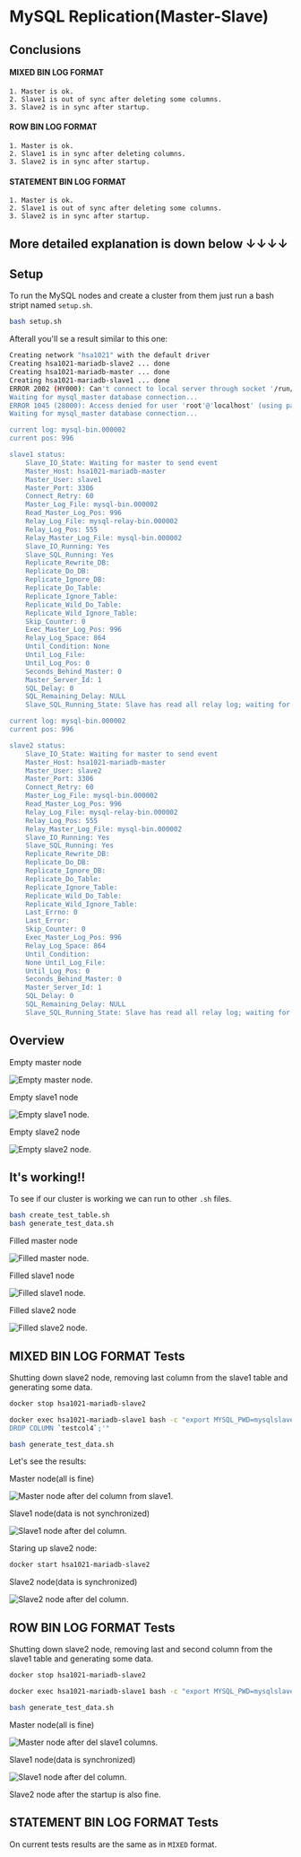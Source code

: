 # MySQL Replication(Master-Slave) 

## Conclusions

#### MIXED BIN LOG FORMAT

    1. Master is ok.
    2. Slave1 is out of sync after deleting some columns.
    3. Slave2 is in sync after startup.

#### ROW BIN LOG FORMAT

    1. Master is ok.
    2. Slave1 is in sync after deleting columns.
    3. Slave2 is in sync after startup.

#### STATEMENT BIN LOG FORMAT

    1. Master is ok.
    2. Slave1 is out of sync after deleting some columns.
    3. Slave2 is in sync after startup.

## More detailed explanation is down below ↓↓↓↓

## Setup

To run the MySQL nodes and create a cluster from them just run a bash stript named `setup.sh`.

```bash
bash setup.sh
```

Afterall you'll se a result similar to this one: 

```bash
Creating network "hsa1021" with the default driver
Creating hsa1021-mariadb-slave2 ... done
Creating hsa1021-mariadb-master ... done
Creating hsa1021-mariadb-slave1 ... done
ERROR 2002 (HY000): Can't connect to local server through socket '/run/mysqld/mysqld.sock' (2)
Waiting for mysql_master database connection...
ERROR 1045 (28000): Access denied for user 'root'@'localhost' (using password: YES)
Waiting for mysql_master database connection...

current log: mysql-bin.000002
current pos: 996

slave1 status: 
    Slave_IO_State: Waiting for master to send event 
    Master_Host: hsa1021-mariadb-master 
    Master_User: slave1 
    Master_Port: 3306 
    Connect_Retry: 60 
    Master_Log_File: mysql-bin.000002 
    Read_Master_Log_Pos: 996 
    Relay_Log_File: mysql-relay-bin.000002 
    Relay_Log_Pos: 555 
    Relay_Master_Log_File: mysql-bin.000002 
    Slave_IO_Running: Yes 
    Slave_SQL_Running: Yes 
    Replicate_Rewrite_DB: 
    Replicate_Do_DB: 
    Replicate_Ignore_DB: 
    Replicate_Do_Table: 
    Replicate_Ignore_Table: 
    Replicate_Wild_Do_Table: 
    Replicate_Wild_Ignore_Table: 
    Skip_Counter: 0 
    Exec_Master_Log_Pos: 996 
    Relay_Log_Space: 864 
    Until_Condition: None 
    Until_Log_File: 
    Until_Log_Pos: 0 
    Seconds_Behind_Master: 0 
    Master_Server_Id: 1 
    SQL_Delay: 0 
    SQL_Remaining_Delay: NULL 
    Slave_SQL_Running_State: Slave has read all relay log; waiting for more updates 

current log: mysql-bin.000002
current pos: 996

slave2 status: 
    Slave_IO_State: Waiting for master to send event 
    Master_Host: hsa1021-mariadb-master 
    Master_User: slave2 
    Master_Port: 3306 
    Connect_Retry: 60 
    Master_Log_File: mysql-bin.000002 
    Read_Master_Log_Pos: 996 
    Relay_Log_File: mysql-relay-bin.000002 
    Relay_Log_Pos: 555 
    Relay_Master_Log_File: mysql-bin.000002 
    Slave_IO_Running: Yes 
    Slave_SQL_Running: Yes 
    Replicate_Rewrite_DB: 
    Replicate_Do_DB: 
    Replicate_Ignore_DB: 
    Replicate_Do_Table: 
    Replicate_Ignore_Table: 
    Replicate_Wild_Do_Table: 
    Replicate_Wild_Ignore_Table: 
    Last_Errno: 0 
    Last_Error: 
    Skip_Counter: 0 
    Exec_Master_Log_Pos: 996 
    Relay_Log_Space: 864 
    Until_Condition: 
    None Until_Log_File: 
    Until_Log_Pos: 0 
    Seconds_Behind_Master: 0 
    Master_Server_Id: 1 
    SQL_Delay: 0 
    SQL_Remaining_Delay: NULL 
    Slave_SQL_Running_State: Slave has read all relay log; waiting for more updates 
```

## Overview

Empty master node

![Empty master node.](./example_images/empty_master.png)

Empty slave1 node

![Empty slave1 node.](./example_images/empty_slave1.png)

Empty slave2 node

![Empty slave2 node.](./example_images/empty_slave2.png)

## It's working!!

To see if our cluster is working we can run to other `.sh` files.

```bash
bash create_test_table.sh
bash generate_test_data.sh
```

Filled master node

![Filled master node.](./example_images/filled_master.png)

Filled slave1 node

![Filled slave1 node.](./example_images/filled_slave1.png)

Filled slave2 node

![Filled slave2 node.](./example_images/filled_slave2.png)

## MIXED BIN LOG FORMAT Tests

Shutting down slave2 node, removing last column from the slave1 table and generating some data.

```bash
docker stop hsa1021-mariadb-slave2

docker exec hsa1021-mariadb-slave1 bash -c "export MYSQL_PWD=mysqlslave1pass; mariadb -u root -e 'ALTER TABLE `hsa1021`.`test` 
DROP COLUMN `testcol4`;'"

bash generate_test_data.sh
```

Let's see the results:

Master node(all is fine)

![Master node after del column from slave1.](./example_images/del_col_master_mixed.png)

Slave1 node(data is not synchronized)

![Slave1 node after del column.](./example_images/del_col_slave1_mixed.png)

Staring up slave2 node:

```bash
docker start hsa1021-mariadb-slave2
```

Slave2 node(data is synchronized)

![Slave2 node after del column.](./example_images/slave2_after_startup.png)

## ROW BIN LOG FORMAT Tests

Shutting down slave2 node, removing last and second column from the slave1 table and generating some data.

```bash
docker stop hsa1021-mariadb-slave2

docker exec hsa1021-mariadb-slave1 bash -c "export MYSQL_PWD=mysqlslave1pass; mariadb -u root -e 'ALTER TABLE `hsa1021`.`test` DROP COLUMN `testcol4`, DROP COLUMN `testcol1`;'"

bash generate_test_data.sh
```

Master node(all is fine)

![Master node after del slave1 columns.](./example_images/del_col_master_row.png)

Slave1 node(data is synchronized)

![Slave1 node after del column.](./example_images/del_col_slave1_row.png)

Slave2 node after the startup is also fine.

## STATEMENT BIN LOG FORMAT Tests

On current tests results are the same as in `MIXED` format.